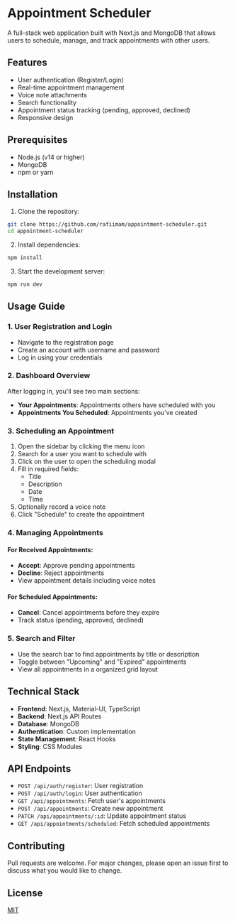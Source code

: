 # Appointment Scheduler

A full-stack web application built with Next.js and MongoDB that allows users to schedule, manage, and track appointments with other users.

## Features

- User authentication (Register/Login)
- Real-time appointment management
- Voice note attachments
- Search functionality
- Appointment status tracking (pending, approved, declined)
- Responsive design

## Prerequisites

- Node.js (v14 or higher)
- MongoDB
- npm or yarn

## Installation

1. Clone the repository:
```bash
git clone https://github.com/rafiimam/appointment-scheduler.git
cd appointment-scheduler
```
2. Install dependencies:
```bash
npm install
```
3. Start the development server:
```bash
npm run dev
```


## Usage Guide

### 1. User Registration and Login
- Navigate to the registration page
- Create an account with username and password
- Log in using your credentials

### 2. Dashboard Overview
After logging in, you'll see two main sections:
- **Your Appointments**: Appointments others have scheduled with you
- **Appointments You Scheduled**: Appointments you've created

### 3. Scheduling an Appointment
1. Open the sidebar by clicking the menu icon
2. Search for a user you want to schedule with
3. Click on the user to open the scheduling modal
4. Fill in required fields:
   - Title
   - Description
   - Date
   - Time
5. Optionally record a voice note
6. Click "Schedule" to create the appointment

### 4. Managing Appointments

#### For Received Appointments:
- **Accept**: Approve pending appointments
- **Decline**: Reject appointments
- View appointment details including voice notes

#### For Scheduled Appointments:
- **Cancel**: Cancel appointments before they expire
- Track status (pending, approved, declined)

### 5. Search and Filter
- Use the search bar to find appointments by title or description
- Toggle between "Upcoming" and "Expired" appointments
- View all appointments in a organized grid layout

## Technical Stack

- **Frontend**: Next.js, Material-UI, TypeScript
- **Backend**: Next.js API Routes
- **Database**: MongoDB
- **Authentication**: Custom implementation
- **State Management**: React Hooks
- **Styling**: CSS Modules

## API Endpoints

- `POST /api/auth/register`: User registration
- `POST /api/auth/login`: User authentication
- `GET /api/appointments`: Fetch user's appointments
- `POST /api/appointments`: Create new appointment
- `PATCH /api/appointments/:id`: Update appointment status
- `GET /api/appointments/scheduled`: Fetch scheduled appointments

## Contributing

Pull requests are welcome. For major changes, please open an issue first to discuss what you would like to change.

## License

[MIT](https://choosealicense.com/licenses/mit/)
